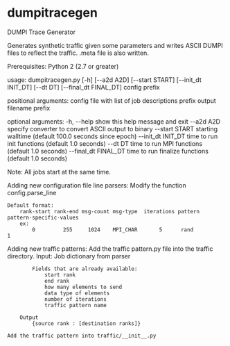 # dumpitracegen

DUMPI Trace Generator

Generates synthetic traffic given some parameters
and writes ASCII DUMPI files to reflect the traffic.
.meta file is also written.

Prerequisites:
    Python 2 (2.7 or greater)

usage: dumpitracegen.py [-h] [--a2d A2D] [--start START] [--init_dt INIT_DT]
                        [--dt DT] [--final_dt FINAL_DT]
                        config prefix

positional arguments:
  config               file with list of job descriptions
  prefix               output filename prefix

optional arguments:
  -h, --help           show this help message and exit
  --a2d A2D            specify converter to convert ASCII output to binary
  --start START        starting walltime (default 100.0 seconds since epoch)
  --init_dt INIT_DT    time to run init functions (default 1.0 seconds)
  --dt DT              time to run MPI functions (default 1.0 seconds)
  --final_dt FINAL_DT  time to run finalize functions (default 1.0 seconds)

Note: All jobs start at the same time.

Adding new configuration file line parsers:
    Modify the function config.parse_line

    Default format:
        rank-start rank-end msg-count msg-type  iterations pattern pattern-specific-values
        ex:
            0         255     1024    MPI_CHAR       5      rand               1

Adding new traffic patterns:
    Add the traffic pattern.py file into the traffic directory.
        Input:
            Job dictionary from parser

            Fields that are already available:
                start rank
                end rank
                how many elements to send
                data type of elements
                number of iterations
                traffic pattern name

        Output
            {source rank : [destination ranks]}

    Add the traffic pattern into traffic/__init__.py
